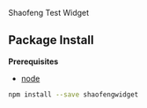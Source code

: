 Shaofeng Test Widget

Package Install
---------------

**Prerequisites**
- [node](http://nodejs.org/)

```bash
npm install --save shaofengwidget
```
